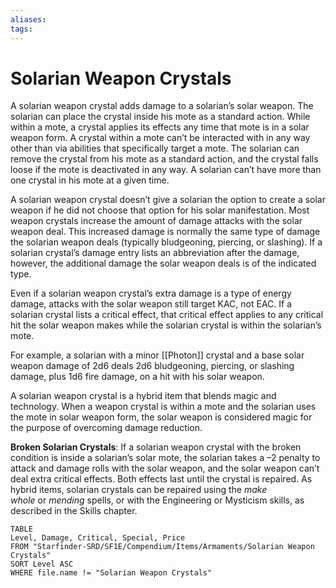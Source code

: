 ```yaml
---
aliases: 
tags: 
---
```


# Solarian Weapon Crystals

A solarian weapon crystal adds damage to a solarian’s solar weapon. The solarian can place the crystal inside his mote as a standard action. While within a mote, a crystal applies its effects any time that mote is in a solar weapon form. A crystal within a mote can’t be interacted with in any way other than via abilities that specifically target a mote. The solarian can remove the crystal from his mote as a standard action, and the crystal falls loose if the mote is deactivated in any way. A solarian can’t have more than one crystal in his mote at a given time.  
  
A solarian weapon crystal doesn’t give a solarian the option to create a solar weapon if he did not choose that option for his solar manifestation. Most weapon crystals increase the amount of damage attacks with the solar weapon deal. This increased damage is normally the same type of damage the solarian weapon deals (typically bludgeoning, piercing, or slashing). If a solarian crystal’s damage entry lists an abbreviation after the damage, however, the additional damage the solar weapon deals is of the indicated type.  
  
Even if a solarian weapon crystal’s extra damage is a type of energy damage, attacks with the solar weapon still target KAC, not EAC. If a solarian crystal lists a critical effect, that critical effect applies to any critical hit the solar weapon makes while the solarian crystal is within the solarian’s mote.  
  
For example, a solarian with a minor [[Photon]] crystal and a base solar weapon damage of 2d6 deals 2d6 bludgeoning, piercing, or slashing damage, plus 1d6 fire damage, on a hit with his solar weapon.  
  
A solarian weapon crystal is a hybrid item that blends magic and technology. When a weapon crystal is within a mote and the solarian uses the mote in solar weapon form, the solar weapon is considered magic for the purpose of overcoming damage reduction.  
  
**Broken Solarian Crystals**: If a solarian weapon crystal with the broken condition is inside a solarian’s solar mote, the solarian takes a –2 penalty to attack and damage rolls with the solar weapon, and the solar weapon can’t deal extra critical effects. Both effects last until the crystal is repaired. As hybrid items, solarian crystals can be repaired using the _make whole_ or _mending_ spells, or with the Engineering or Mysticism skills, as described in the Skills chapter.

``` dataview
TABLE
Level, Damage, Critical, Special, Price
FROM "Starfinder-SRD/SF1E/Compendium/Items/Armaments/Solarian Weapon Crystals"
SORT Level ASC
WHERE file.name != "Solarian Weapon Crystals"
```